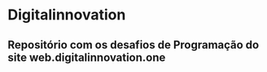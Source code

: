 # Digitalinnovation
## Repositório com os desafios de Programação do site web.digitalinnovation.one
